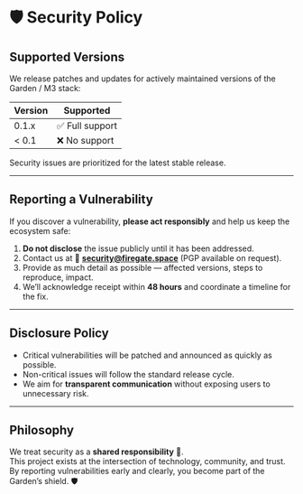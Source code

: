 # 🛡️ Security Policy

## Supported Versions

We release patches and updates for actively maintained versions of the Garden / M3 stack:

| Version | Supported       |
| ------- | --------------- |
| 0.1.x   | ✅ Full support |
| < 0.1   | ❌ No support   |

Security issues are prioritized for the latest stable release.

---

## Reporting a Vulnerability

If you discover a vulnerability, **please act responsibly** and help us keep the ecosystem safe:

1. **Do not disclose** the issue publicly until it has been addressed.
2. Contact us at 📧 **security@firegate.space** (PGP available on request).
3. Provide as much detail as possible — affected versions, steps to reproduce, impact.
4. We’ll acknowledge receipt within **48 hours** and coordinate a timeline for the fix.

---

## Disclosure Policy

- Critical vulnerabilities will be patched and announced as quickly as possible.
- Non-critical issues will follow the standard release cycle.
- We aim for **transparent communication** without exposing users to unnecessary risk.

---

## Philosophy

We treat security as a **shared responsibility** 🌿.  
This project exists at the intersection of technology, community, and trust.  
By reporting vulnerabilities early and clearly, you become part of the Garden’s shield. 🛡️
